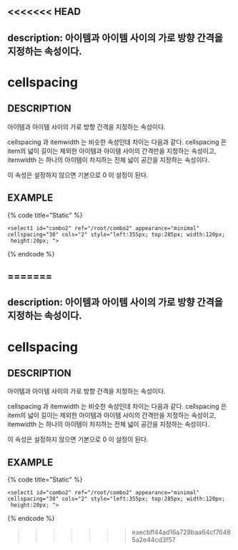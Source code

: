 <<<<<<< HEAD
---
description: 아이템과 아이템 사이의 가로 방향 간격을 지정하는 속성이다.
---

# cellspacing

## DESCRIPTION

아이템과 아이템 사이의 가로 방향 간격을 지정하는 속성이다. 

cellspacing 과 itemwidth 는 비슷한 속성인데 차이는 다음과 같다. cellspacing 은 item의 넓이 길이는 제외한 아이템과 아이템 사이의 간격만을 지정하는 속성이고, itemwidth 는 하나의 아이템이 차지하는 전체 넓이 공간을 지정하는 속성이다. 

이 속성은 설정하지 않으면 기본으로 0 이 설정이 된다.

## EXAMPLE

{% code title="Static" %}
```markup
<select1 id="combo2" ref="/root/combo2" appearance="minimal" 
cellspacing="30" cols="2" style="left:355px; top:285px; width:120px;
 height:20px; "> 
```
{% endcode %}

=======
---
description: 아이템과 아이템 사이의 가로 방향 간격을 지정하는 속성이다.
---

# cellspacing

## DESCRIPTION

아이템과 아이템 사이의 가로 방향 간격을 지정하는 속성이다. 

cellspacing 과 itemwidth 는 비슷한 속성인데 차이는 다음과 같다. cellspacing 은 item의 넓이 길이는 제외한 아이템과 아이템 사이의 간격만을 지정하는 속성이고, itemwidth 는 하나의 아이템이 차지하는 전체 넓이 공간을 지정하는 속성이다. 

이 속성은 설정하지 않으면 기본으로 0 이 설정이 된다.

## EXAMPLE

{% code title="Static" %}
```markup
<select1 id="combo2" ref="/root/combo2" appearance="minimal" 
cellspacing="30" cols="2" style="left:355px; top:285px; width:120px;
 height:20px; "> 
```
{% endcode %}

>>>>>>> eaecbff44ad16a728baa64cf76485a2e44cd3f57

